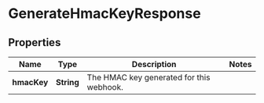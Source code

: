 

# GenerateHmacKeyResponse


## Properties

Name | Type | Description | Notes
------------ | ------------- | ------------- | -------------
**hmacKey** | **String** | The HMAC key generated for this webhook. | 



